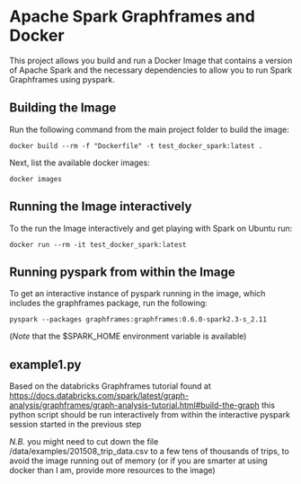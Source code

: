 # Apache Spark Graphframes and Docker
This project allows you build and run a Docker Image that contains a version of Apache Spark and the necessary dependencies to allow you to run Spark Graphframes using pyspark.

## Building the Image
Run the following command from the main project folder to build the image:

`docker build --rm -f "Dockerfile" -t test_docker_spark:latest .`

Next, list the available docker images:

`docker images`

## Running the Image interactively
To the run the Image interactively and get playing with Spark on Ubuntu run:

`docker run --rm -it test_docker_spark:latest`

## Running pyspark from within the Image
To get an interactive instance of pyspark running in the image, which includes the graphframes package, run the following:

`pyspark --packages graphframes:graphframes:0.6.0-spark2.3-s_2.11`

(*Note* that the $SPARK_HOME environment variable is available)

## example1.py
Based on the databricks Graphframes tutorial found at https://docs.databricks.com/spark/latest/graph-analysis/graphframes/graph-analysis-tutorial.html#build-the-graph this python script should be run interactively from within the interactive pyspark session started in the previous step

*N.B.* you might need to cut down the file /data/examples/201508_trip_data.csv to a few tens of thousands of trips, to avoid the image running out of memory (or if you are smarter at using docker than I am, provide more resources to the image)